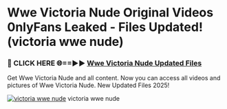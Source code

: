 # Wwe Victoria Nude Original Videos 0nlyFans Leaked - Files Updated! (victoria wwe nude)

<h3>🔴 CLICK HERE 🌐==►► <a href="https://tinyurl.com/2p9ay9w9" rel="nofollow">Wwe Victoria Nude Updated Files</a></h3>

Get Wwe Victoria Nude and all content. Now you can access all videos and pictures of Wwe Victoria Nude. New Updated Files 2025!

[![victoria wwe nude](https://i.imgur.com/KQgVmj3.gif)](https://tinyurl.com/2p9ay9w9)
victoria wwe nude